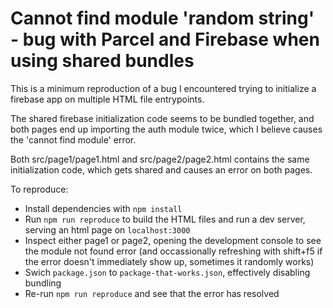# Cannot find module 'random string' - bug with Parcel and Firebase when using shared bundles

This is a minimum reproduction of a bug I encountered trying to initialize a firebase app on multiple HTML file entrypoints.

The shared firebase initialization code seems to be bundled together, and both pages end up importing the auth
module twice, which I believe causes the 'cannot find module' error.

Both src/page1/page1.html and src/page2/page2.html contains the same initialization code, which gets shared and causes an error on both pages.

To reproduce:
- Install dependencies with `npm install`
- Run `npm run reproduce` to build the HTML files and run a dev server, serving an html page on `localhost:3000`
- Inspect either page1 or page2, opening the development console to see the module not found error (and occassionally refreshing with shift+f5 if the error doesn't immediately show up, sometimes it randomly works)
- Swich `package.json` to `package-that-works.json`, effectively disabling bundling
- Re-run `npm run reproduce` and see that the error has resolved